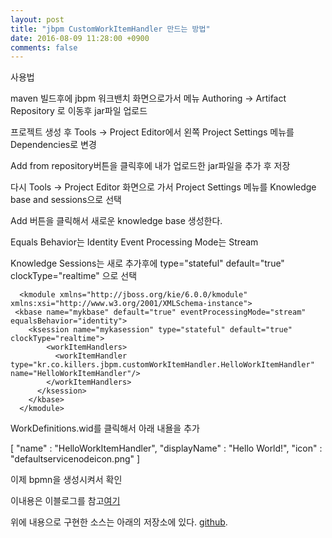 ```yaml
---
layout: post
title: "jbpm CustomWorkItemHandler 만드는 방법"
date: 2016-08-09 11:28:00 +0900
comments: false
---
```

사용법 

maven 빌드후에 jbpm 워크밴치 화면으로가서 메뉴 Authoring -> Artifact Repository 로 이동후 jar파일 업로드

프로젝트 생성 후 Tools -> Project Editor에서 왼쪽 Project Settings 메뉴를 Dependencies로 변경

Add from repository버튼을 클릭후에 내가 업로드한 jar파일을 추가 후 저장

다시 Tools -> Project Editor 화면으로 가서 Project Settings 메뉴를 Knowledge base and sessions으로 선택

Add 버튼을 클릭해서 새로운 knowledge base 생성한다. 

Equals Behavior는 Identity 
Event Processing Mode는 Stream

Knowledge Sessions는 새로 추가후에 type="stateful" default="true" clockType="realtime" 으로 선택

```
  <kmodule xmlns="http://jboss.org/kie/6.0.0/kmodule" xmlns:xsi="http://www.w3.org/2001/XMLSchema-instance">
 <kbase name="mykbase" default="true" eventProcessingMode="stream" equalsBehavior="identity">
    <ksession name="mykasession" type="stateful" default="true" clockType="realtime">
        <workItemHandlers>
          <workItemHandler type="kr.co.killers.jbpm.customWorkItemHandler.HelloWorkItemHandler" name="HelloWorkItemHandler"/>
        </workItemHandlers>
      </ksession>
    </kbase>
  </kmodule>
```



WorkDefinitions.wid를 클릭해서 아래 내욜을 추가 

 [
   "name" : "HelloWorkItemHandler",
    "displayName" : "Hello World!",
    "icon" : "defaultservicenodeicon.png"
  ] 
  
이제 bpmn을 생성시켜서 확인 

이내용은 이블로그를 참고[여기](http://fxapps.blogspot.kr/2015/04/creating-custom-work-item-handler-in.html)

위에 내용으로 구현한 소스는 아래의 저장소에 있다. [github](https://github.com/sejoung/jbpmCustomWorkItemHandler).



